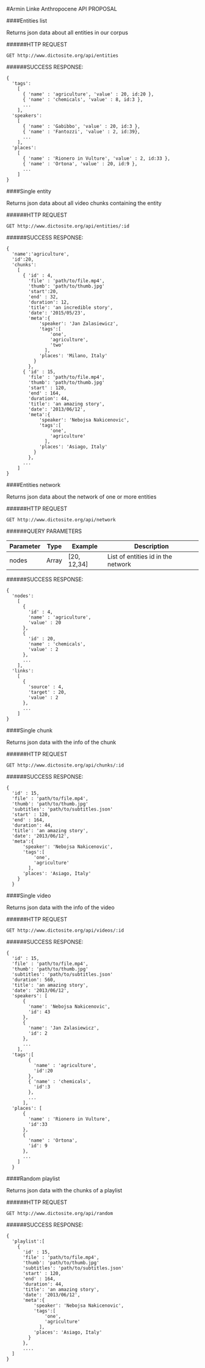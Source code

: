 #Armin Linke Anthropocene API PROPOSAL

####Entities list

Returns json data about all entities in our corpus

######HTTP REQUEST

`GET http://www.dictosite.org/api/entities`

######SUCCESS RESPONSE:

```
{
  'tags':
    [
      { 'name' : 'agriculture', 'value' : 20, id:20 },
      { 'name' : 'chemicals', 'value' : 8, id:3 },
      ...
    ],
  'speakers':
    [
      { 'name' : 'Gabibbo', 'value' : 20, id:3 },
      { 'name' : 'Fantozzi', 'value' : 2, id:39},
      ...
    ],
  'places':
    [
      { 'name' : 'Rionero in Vulture', 'value' : 2, id:33 },
      { 'name' : 'Ortona', 'value' : 20, id:9 },
      ...
    ]
}
```

####Single entity

Returns json data about all video chunks containing the entity

######HTTP REQUEST

`GET http://www.dictosite.org/api/entities/:id`

######SUCCESS RESPONSE:

```
{
  'name':'agriculture',
  'id':20,
  'chunks':
    [
      { 'id' : 4,
        'file' : 'path/to/file.mp4',
        'thumb': 'path/to/thumb.jpg'
        'start':20,
        'end' : 32,
        'duration': 12,
        'title': 'an incredible story',
        'date': '2015/05/23',
        'meta':{
            'speaker': 'Jan Zalasiewicz',
            'tags':[
                'one',
                'agriculture',
                'two'
              ],
            'places': 'Milano, Italy'
          }
        },
      { 'id' : 15,
        'file' : 'path/to/file.mp4',
        'thumb': 'path/to/thumb.jpg'
        'start' : 120,
        'end' : 164,
        'duration': 44,
        'title': 'an amazing story',
        'date': '2013/06/12',
        'meta':{
            'speaker': 'Nebojsa Nakicenovic',
            'tags':[
                'one',
                'agriculture'
              ],
            'places': 'Asiago, Italy'
          }
        },
      ...
    ]
}
```

####Entities network

Returns json data about the network of one or more entities

######HTTP REQUEST

`GET http://www.dictosite.org/api/network`

######QUERY PARAMETERS

|Parameter|Type|Example|Description|
|---|---|---|---|
|nodes|Array|[20, 12,34]|List of entities id in the network


######SUCCESS RESPONSE:

```
{
  'nodes':
    [
      {
        'id' : 4,
        'name' : 'agriculture',
        'value' : 20
      },
      {
        'id' : 20,
        'name' : 'chemicals',
        'value' : 2
      },
      ...
    ],
  'links':
    [
      {
        'source' : 4,
        'target' : 20,
        'value' : 2
      },
      ...
    ]
}
```

####Single chunk

Returns json data with the info of the chunk

######HTTP REQUEST

`GET http://www.dictosite.org/api/chunks/:id`

######SUCCESS RESPONSE:

```
{
  'id' : 15,
  'file' : 'path/to/file.mp4',
  'thumb': 'path/to/thumb.jpg'
  'subtitles': 'path/to/subtitles.json'
  'start' : 120,
  'end' : 164,
  'duration': 44,
  'title': 'an amazing story',
  'date': '2013/06/12',
  'meta':{
      'speaker': 'Nebojsa Nakicenovic',
      'tags':[
          'one',
          'agriculture'
        ],
      'places': 'Asiago, Italy'
    }
  }
```

####Single video

Returns json data with the info of the video

######HTTP REQUEST

`GET http://www.dictosite.org/api/videos/:id`

######SUCCESS RESPONSE:

```
{
  'id' : 15,
  'file' : 'path/to/file.mp4',
  'thumb': 'path/to/thumb.jpg'
  'subtitles': 'path/to/subtitles.json'
  'duration': 560,
  'title': 'an amazing story',
  'date': '2013/06/12',
  'speakers': [
      {
        'name': 'Nebojsa Nakicenovic',
        'id': 43
      },
      {
        'name': 'Jan Zalasiewicz',
        'id': 2
      },
      ...
    ],
  'tags':[
        {
          'name' : 'agriculture',
          'id':20
        },
        { 'name' : 'chemicals',
          'id':3
        },
        ...
      ],
  'places': [
      {
        'name' : 'Rionero in Vulture',
        'id':33
      },
      {
        'name' : 'Ortona',
        'id': 9
      },
      ...
    ]
  }
```

####Random playlist

Returns json data with the chunks of a playlist

######HTTP REQUEST

`GET http://www.dictosite.org/api/random`

######SUCCESS RESPONSE:

```
{
  'playlist':[
    {
      'id' : 15,
      'file' : 'path/to/file.mp4',
      'thumb': 'path/to/thumb.jpg'
      'subtitles': 'path/to/subtitles.json'
      'start' : 120,
      'end' : 164,
      'duration': 44,
      'title': 'an amazing story',
      'date': '2013/06/12',
      'meta':{
          'speaker': 'Nebojsa Nakicenovic',
          'tags':[
              'one',
              'agriculture'
            ],
          'places': 'Asiago, Italy'
        }
      },
      ....
  ]
}
```
